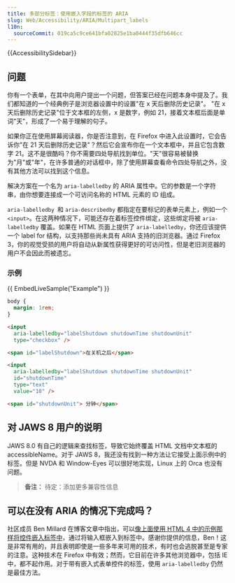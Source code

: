 ```yaml
---
title: 多部分标签：使用嵌入字段的标签的 ARIA
slug: Web/Accessibility/ARIA/Multipart_labels
l10n:
  sourceCommit: 019ca5c9ce641bfa02825e1ba0444f35dfb646cc
---
```


{{AccessibilitySidebar}}

## 问题

你有一个表单，在其中向用户提出一个问题，但答案已经在问题本身中提及了。我们都知道的一个经典例子是浏览器设置中的设置"在 x 天后删除历史记录"。 "在 x 天后删除历史记录"位于文本框的左侧，x 是数字，例如 21，接着文本框后面是单词"天"，形成了一个易于理解的句子。

如果你正在使用屏幕阅读器，你是否注意到，在 Firefox 中进入此设置时，它会告诉你"在 21 天后删除历史记录"？然后它会宣布你在一个文本框中，并且它包含数字 21。这不是很酷吗？你不需要四处导航找到单位。"天"很容易被替换为"月"或"年"，在许多普通的对话框中，除了使用屏幕查看命令四处导航之外，没有其他方法可以找到这个信息。

解决方案在一个名为 `aria-labelledby` 的 ARIA 属性中。它的参数是一个字符串，由你想要连接成一个可访问名称的 HTML 元素的 ID 组成。

`aria-labelledby `和 `aria-describedby` 都指定在要标记的表单元素上，例如一个 `<input>`。在这两种情况下，可能还存在着标签控件绑定，这些绑定将被 `aria-labelledby` 覆盖。如果在 HTML 页面上提供了 `aria-labelledby`，你还应该提供一个 label for 结构，以支持那些尚未具有 ARIA 支持的旧浏览器。通过 Firefox 3，你的视觉受损的用户将自动从新属性获得更好的可访问性，但是老旧浏览器的用户不会因此而被遗忘。

### 示例

{{ EmbedLiveSample("Example") }}

```css hidden
body {
  margin: 1rem;
}
```

```html
<input
  aria-labelledby="labelShutdown shutdownTime shutdownUnit"
  type="checkbox" />

<span id="labelShutdown">在关机之后</span>

<input
  aria-labelledby="labelShutdown shutdownTime shutdownUnit"
  id="shutdownTime"
  type="text"
  value="10" />

<span id="shutdownUnit"> 分钟</span>
```

## 对 JAWS 8 用户的说明
JAWS 8.0 有自己的逻辑来查找标签，导致它始终覆盖 HTML 文档中文本框的 accessibleName。对于 JAWS 8，我还没有找到一种方法让它接受上面示例中的标签。但是 NVDA 和 Window-Eyes 可以很好地实现，Linux 上的 Orca 也没有问题。

> **备注：** 待定：添加更多兼容性信息

## 可以在没有 ARIA 的情况下完成吗？
社区成员 Ben Millard 在博客文章中指出，可以[像上面使用 HTML 4 中的示例那样将控件嵌入标签中](https://projectcerbera.com/blog/2008/03#day24)，通过将输入框嵌入到标签中。感谢你提供的信息，Ben！这是非常有用的，并且表明即使是一些多年来可用的技术，有时也会逃脱甚至是专家的注意。这种技术在 Firefox 中有效；然而，它目前在许多其他浏览器中，包括 IE 中，都不起作用。对于带有嵌入式表单控件的标签，使用 `aria-labelledby` 仍然是最佳方法。
